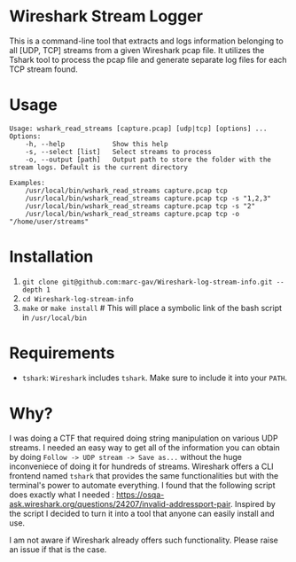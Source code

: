 # Wireshark Stream Logger

This is a command-line tool that extracts and logs information belonging to all [UDP, TCP] streams from a given Wireshark pcap file. It utilizes the Tshark tool to process the pcap file and generate separate log files for each TCP stream found.

# Usage
```
Usage: wshark_read_streams [capture.pcap] [udp|tcp] [options] ...
Options:
    -h, --help            Show this help
    -s, --select [list]   Select streams to process
    -o, --output [path]   Output path to store the folder with the stream logs. Default is the current directory

Examples:
    /usr/local/bin/wshark_read_streams capture.pcap tcp
    /usr/local/bin/wshark_read_streams capture.pcap tcp -s "1,2,3"
    /usr/local/bin/wshark_read_streams capture.pcap tcp -s "2"
    /usr/local/bin/wshark_read_streams capture.pcap tcp -o "/home/user/streams"
```

# Installation
1. `git clone git@github.com:marc-gav/Wireshark-log-stream-info.git --depth 1`
2. `cd Wireshark-log-stream-info`
3. `make` or `make install` # This will place a symbolic link of the bash script in `/usr/local/bin`

# Requirements
- `tshark`: `Wireshark` includes `tshark`. Make sure to include it into your `PATH`.
  
# Why?
I was doing a CTF that required doing string manipulation on various UDP streams. I needed an easy way to get all of the information you can obtain by doing `Follow -> UDP stream -> Save as...` without the huge inconveniece of doing it for hundreds of streams. Wireshark offers a CLI frontend named `tshark` that provides the same functionalities but with the terminal's power to automate everything. I found that the following script does exactly what I needed : https://osqa-ask.wireshark.org/questions/24207/invalid-addressport-pair. Inspired by the script I decided to turn it into a tool that anyone can easily install and use.

I am not aware if Wireshark already offers such functionality. Please raise an issue if that is the case.
